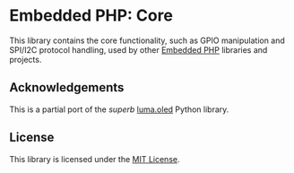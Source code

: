 # Embedded PHP: Core

This library contains the core functionality, such as GPIO manipulation and SPI/I2C protocol handling, used by other [Embedded PHP](https://github.com/embedded-php) libraries and projects.

## Acknowledgements

This is a partial port of the *superb* [luma.oled](https://github.com/rm-hull/luma.oled) Python library.

## License

This library is licensed under the [MIT License](LICENSE).

